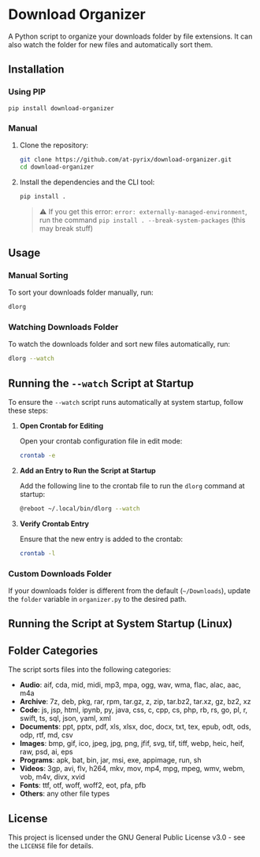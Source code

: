 # Download Organizer

A Python script to organize your downloads folder by file extensions. It can also watch the folder for new files and automatically sort them.

## Installation

### Using PIP

```
pip install download-organizer
```

### Manual

1. Clone the repository:

    ```sh
    git clone https://github.com/at-pyrix/download-organizer.git
    cd download-organizer
    ```

2. Install the dependencies and the CLI tool:

    ```sh
    pip install .
    ```

    > ⚠️ If you get this error: `error: externally-managed-environment`, run the command `pip install . --break-system-packages` (this may break stuff)

## Usage

### Manual Sorting

To sort your downloads folder manually, run:

```sh
dlorg
```

### Watching Downloads Folder

To watch the downloads folder and sort new files automatically, run:

```sh
dlorg --watch
```

## Running the `--watch` Script at Startup

To ensure the `--watch` script runs automatically at system startup, follow these steps:

1. **Open Crontab for Editing**

   Open your crontab configuration file in edit mode:

   ```sh
   crontab -e
   ```

2. **Add an Entry to Run the Script at Startup**

   Add the following line to the crontab file to run the `dlorg` command at startup:

   ```sh
   @reboot ~/.local/bin/dlorg --watch
   ```

3. **Verify Crontab Entry**

   Ensure that the new entry is added to the crontab:

   ```sh
   crontab -l
   ```

### Custom Downloads Folder

If your downloads folder is different from the default (`~/Downloads`), update the `folder` variable in `organizer.py` to the desired path.

## Running the Script at System Startup (Linux)

## Folder Categories

The script sorts files into the following categories:

- **Audio**: aif, cda, mid, midi, mp3, mpa, ogg, wav, wma, flac, alac, aac, m4a
- **Archive**: 7z, deb, pkg, rar, rpm, tar.gz, z, zip, tar.bz2, tar.xz, gz, bz2, xz
- **Code**: js, jsp, html, ipynb, py, java, css, c, cpp, cs, php, rb, rs, go, pl, r, swift, ts, sql, json, yaml, xml
- **Documents**: ppt, pptx, pdf, xls, xlsx, doc, docx, txt, tex, epub, odt, ods, odp, rtf, md, csv
- **Images**: bmp, gif, ico, jpeg, jpg, png, jfif, svg, tif, tiff, webp, heic, heif, raw, psd, ai, eps
- **Programs**: apk, bat, bin, jar, msi, exe, appimage, run, sh
- **Videos**: 3gp, avi, flv, h264, mkv, mov, mp4, mpg, mpeg, wmv, webm, vob, m4v, divx, xvid
- **Fonts**: ttf, otf, woff, woff2, eot, pfa, pfb
- **Others**: any other file types


## License

This project is licensed under the GNU General Public License v3.0 - see the `LICENSE` file for details.
